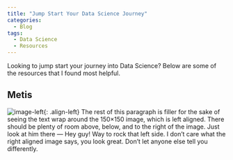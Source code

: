 ```yaml
---
title: "Jump Start Your Data Science Journey"
categories:
  - Blog
tags:
  - Data Science
  - Resources
---
```


Looking to jump start your journey into Data Science? Below are some of the resources that I found most helpful.

## Metis
![image-left](/assets/images/metis.jpg){: .align-left} The rest of this paragraph is filler for the sake of seeing the text wrap around the 150×150 image, which is left aligned. There should be plenty of room above, below, and to the right of the image. Just look at him there — Hey guy! Way to rock that left side. I don’t care what the right aligned image says, you look great. Don’t let anyone else tell you differently.